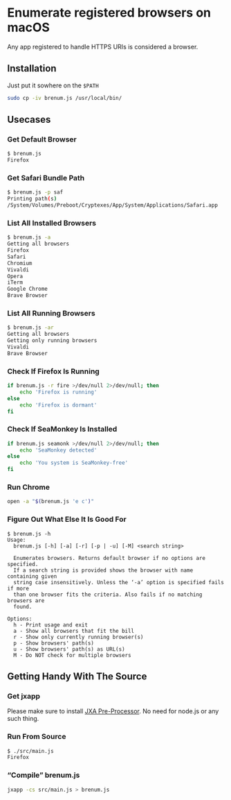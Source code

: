 # Enumerate registered browsers on macOS
Any app registered to handle HTTPS URIs is considered a browser.

## Installation
Just put it sowhere on the `$PATH`
```bash
sudo cp -iv brenum.js /usr/local/bin/
```
## Usecases
### Get Default Browser
```bash
$ brenum.js
Firefox
```
### Get Safari Bundle Path
```bash
$ brenum.js -p saf
Printing path(s)
/System/Volumes/Preboot/Cryptexes/App/System/Applications/Safari.app
```
### List All Installed Browsers
```bash
$ brenum.js -a
Getting all browsers
Firefox
Safari
Chromium
Vivaldi
Opera
iTerm
Google Chrome
Brave Browser
```
### List All Running Browsers
```bash
$ brenum.js -ar
Getting all browsers
Getting only running browsers
Vivaldi
Brave Browser
```
### Check If Firefox Is Running
```bash
if brenum.js -r fire >/dev/null 2>/dev/null; then
    echo 'Firefox is running'
else
    echo 'Firefox is dormant'
fi
```
### Check If SeaMonkey Is Installed
```bash
if brenum.js seamonk >/dev/null 2>/dev/null; then
    echo 'SeaMonkey detected'
else
    echo 'You system is SeaMonkey-free'
fi
```
### Run Chrome
```bash
open -a "$(brenum.js 'e c')"
```
### Figure Out What Else It Is Good For
```
$ brenum.js -h
Usage:
  brenum.js [-h] [-a] [-r] [-p | -u] [-M] <search string>

  Enumerates browsers. Returns default browser if no options are specified.
  If a search string is provided shows the browser with name containing given
  string case insensitively. Unless the ‘-a’ option is specified fails if more
  than one browser fits the criteria. Also fails if no matching browsers are
  found.

Options:
  h - Print usage and exit
  a - Show all browsers that fit the bill
  r - Show only currently running browser(s)
  p - Show browsers' path(s)
  u - Show browsers' path(s) as URL(s)
  M - Do NOT check for multiple browsers
```
## Getting Handy With The Source
### Get jxapp
Please make sure to install [JXA Pre-Processor](https://github.com/optimistiCli/jxapp). No need for node.js or any such thing.
### Run From Source
```bash
$ ./src/main.js 
Firefox
```
### “Compile” brenum.js
```bash
jxapp -cs src/main.js > brenum.js
```
